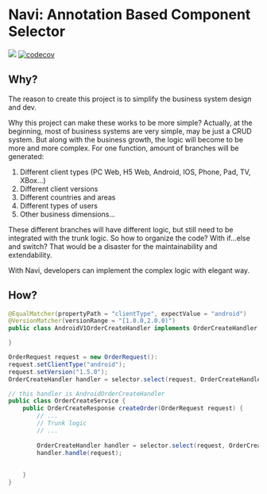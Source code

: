 # Navi: Annotation Based Component Selector

[![](https://travis-ci.com/yanglifan/navi.svg?branch=master)](https://travis-ci.com/yanglifan/navi)
[![codecov](https://codecov.io/gh/yanglifan/navi/branch/master/graph/badge.svg)](https://codecov.io/gh/yanglifan/navi)

## Why?

The reason to create this project is to simplify the business system design and dev. 

Why this project can make these works to be more simple? Actually, at the beginning, most of business systems are very simple, may be just a CRUD system. But along with the business growth, the logic will become to be more and more complex. For one function, amount of branches will be generated:
1. Different client types (PC Web, H5 Web, Android, IOS, Phone, Pad, TV, XBox...)
1. Different client versions
1. Different countries and areas
1. Different types of users
1. Other business dimensions...

These different branches will have different logic, but still need to be integrated with the trunk logic. So how to organize the code? With if...else and switch? That would be a disaster for the maintainability and extendability.

 With Navi, developers can implement the complex logic with elegant way.
 
 ## How?
 
```JAVA
@EqualMatcher(propertyPath = "clientType", expectValue = "android")
@VersionMatcher(versionRange = "[1.0.0,2.0.0)")
public class AndroidV1OrderCreateHandler implements OrderCreateHandler {

}

OrderRequest request = new OrderRequest():
request.setClientType("android");
request.setVersion("1.5.0");
OrderCreateHandler handler = selector.select(request, OrderCreateHandler.class);

// this handler is AndroidOrderCreateHandler
public class OrderCreateService {
    public OrderCreateResponse createOrder(OrderRequest request) {
        // ...
        // Trunk logic
        // ...
        
        OrderCreateHandler handler = selector.select(request, OrderCreateHandler.class);
        handler.handle(request);
        
        
    }
}
```